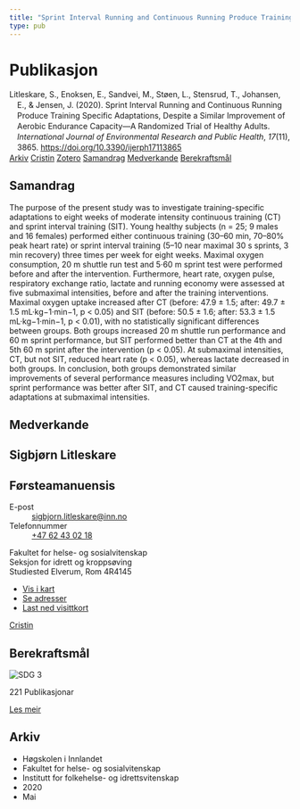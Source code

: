 ```yaml
---
title: "Sprint Interval Running and Continuous Running Produce Training Specific Adaptations, Despite a Similar Improvement of Aerobic Endurance Capacity—A Randomized Trial of Healthy Adults"
type: pub
---
```

<h1>Publikasjon</h1>
<article id="csl-bib-container-WWJ8NL4R" class="csl-bib-container">
  <div class="csl-bib-body" style="line-height: 1.35; padding-left: 1em; text-indent:-1em;">
  <div class="csl-entry">Litleskare, S., Enoksen, E., Sandvei, M., St&#xF8;en, L., Stensrud, T., Johansen, E., &amp; Jensen, J. (2020). Sprint Interval Running and Continuous Running Produce Training Specific Adaptations, Despite a Similar Improvement of Aerobic Endurance Capacity&#x2014;A Randomized Trial of Healthy Adults. <i>International Journal of Environmental Research and Public Health</i>, <i>17</i>(11), 3865. <a href="https://doi.org/10.3390/ijerph17113865">https://doi.org/10.3390/ijerph17113865</a></div>
</div>
  <div class="csl-bib-buttons">
    <a href="#taxonomy-article-WWJ8NL4R" class="csl-bib-button">Arkiv</a>
    <a href="https://app.cristin.no/results/show.jsf?id=1813273" alt="Cristin URL" class="csl-bib-button">Cristin</a>
    <a href="http://zotero.org/groups/5022929/items/WWJ8NL4R" alt="Zotero URL" class="csl-bib-button">Zotero</a>
    <a href="#abstract-article-WWJ8NL4R" class="csl-bib-button">Samandrag</a>
    <a href="#contributors-article-WWJ8NL4R" class="csl-bib-button">Medverkande</a>
    <a href="#sdg-article-WWJ8NL4R" class="csl-bib-button">Berekraftsmål</a>
  </div>
  <div id="csl-bib-meta-container-WWJ8NL4R"></div>
</article>
<div id="csl-bib-meta-WWJ8NL4R" class="csl-bib-meta">
  <article id="abstract-article-WWJ8NL4R" class="abstract-article">
    <h1>Samandrag</h1>
    The purpose of the present study was to investigate training-specific adaptations to eight weeks of moderate intensity continuous training (CT) and sprint interval training (SIT). Young healthy subjects (n = 25; 9 males and 16 females) performed either continuous training (30–60 min, 70–80% peak heart rate) or sprint interval training (5–10 near maximal 30 s sprints, 3 min recovery) three times per week for eight weeks. Maximal oxygen consumption, 20 m shuttle run test and 5·60 m sprint test were performed before and after the intervention. Furthermore, heart rate, oxygen pulse, respiratory exchange ratio, lactate and running economy were assessed at five submaximal intensities, before and after the training interventions. Maximal oxygen uptake increased after CT (before: 47.9 ± 1.5; after: 49.7 ± 1.5 mL·kg−1·min−1, p &lt; 0.05) and SIT (before: 50.5 ± 1.6; after: 53.3 ± 1.5 mL·kg−1·min−1, p &lt; 0.01), with no statistically significant differences between groups. Both groups increased 20 m shuttle run performance and 60 m sprint performance, but SIT performed better than CT at the 4th and 5th 60 m sprint after the intervention (p &lt; 0.05). At submaximal intensities, CT, but not SIT, reduced heart rate (p &lt; 0.05), whereas lactate decreased in both groups. In conclusion, both groups demonstrated similar improvements of several performance measures including VO2max, but sprint performance was better after SIT, and CT caused training-specific adaptations at submaximal intensities.
  </article>
  <article id="contributors-article-WWJ8NL4R" class="contributors-article">
    <h1>Medverkande</h1>
    <div class="personas">
<div class="vrtx-hinn-person-card">
<div class="photo">
<i class="lar la-user-circle missing-person"></i>
</div>
<div class="info">
<hgroup><h1>Sigbjørn Litleskare</h1>
<h2>Førsteamanuensis</h2>
</hgroup><dl>
<dt>E-post</dt>
<dd>
<a href="mailto:sigbjorn.litleskare@inn.no">sigbjorn.litleskare@inn.no</a>
</dd>
<dt>Telefonnummer</dt>
<dd><a href="tel:+4762430218">
+47 62 43 02 18
</a></dd>
</dl>
<p>
Fakultet for helse- og sosialvitenskap<br>
Seksjon for idrett og kroppsøving<br>
Studiested Elverum,
Rom 4R4145
</p>
<ul class="vrtx-hinn-links">
<li><a href="https://www.google.com/maps?q=60.88156,11.53723">Vis i kart</a></li>
<li><a href="https://www.inn.no/finn-en-ansatt/sigbjorn-litleskare.html#vrtx-hinn-addresses">Se adresser</a></li>
<li><a href="https://www.inn.no/finn-en-ansatt/sigbjorn-litleskare.html?vrtx=vcf">Last ned visittkort</a></li>
</ul>
</div>
</div>
<a href="https://app.cristin.no/persons/show.jsf?id=477352" alt="Cristin URL" class="personas-cristin">Cristin</a>
</div>
  </article>
  <article id="sdg-article-WWJ8NL4R" class="sdg-article">
    <h1>Berekraftsmål</h1>
    <div class="sdg-container"><div id="sdg3" class="sdg">
<img src="{{< params subfolder >}}images/sdg/sdg03_no.png" class="image" alt="SDG 3">
<div class="sdg-overlay">
<p class="sdg-publication-count"><span>221</span> Publikasjonar</p>
<p><a href="https://www.fn.no/om-fn/fns-baerekraftsmaal/god-helse-og-livskvalitet?lang=nno-NO" class="sdg-read-more">Les meir</a></p>
</div>
</div></div>
  </article>
  <article id="taxonomy-article-WWJ8NL4R" class="taxonomy-article">
    <h1>Arkiv</h1>
    <ul>
      <li>Høgskolen i Innlandet</li>
      <li>Fakultet for helse- og sosialvitenskap</li>
      <li>Institutt for folkehelse- og idrettsvitenskap</li>
      <li>2020</li>
      <li>Mai</li>
    </ul>
  </article>
</div>
